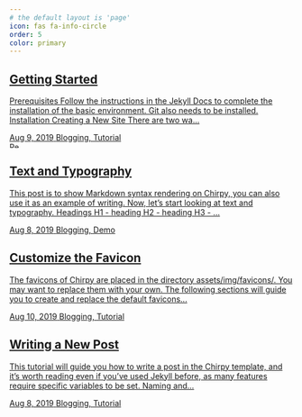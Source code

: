 ```yaml
---
# the default layout is 'page'
icon: fas fa-info-circle
order: 5
color: primary
---
```


<div class="row">
  <main aria-label="Main Content" class="col-12 col-lg-11 col-xl-9 px-md-4 pb-5 w-100">
    <div id="post-list" class="flex-grow-1 pe-xl-2">
      <article class="card-wrapper">
        <a href="/islahharci/" class="card post-preview flex-md-row-reverse">
          <div class="card-body d-flex flex-column">
            <h1 class="card-title my-2 mt-md-0">Getting Started</h1>
            <div class="card-text content mt-0 mb-2">
              <p> Prerequisites Follow the instructions in the Jekyll Docs to complete the installation of the basic environment. Git also needs to be installed. Installation Creating a New Site There are two wa...</p>
            </div>
            <div class="post-meta flex-grow-1 d-flex align-items-end">
              <div class="me-auto">
                <i class="far fa-calendar fa-fw me-1"></i>
                <time>Aug 9, 2019</time>
                <i class="far fa-folder-open fa-fw me-1"></i>
                <span class="categories"> Blogging, Tutorial </span>
              </div>
              <div class="pin ms-1">
                <i class="fas fa-thumbtack fa-fw"></i>
                <span></span>
              </div>
            </div>
          </div>
        </a>
      </article>
      <article class="card-wrapper">
        <a href="/posts/text-and-typography/" class="card post-preview flex-md-row-reverse">
          <div class="preview-img">
            <img data-src="https://chirpy-img.netlify.app/commons/devices-mockup.png" width="17" height="10" alt="Responsive rendering of Chirpy theme on multiple devices." data-lqip="true" src="https://chirpy-img.netlify.app/commons/devices-mockup.png" class=" ls-is-cached lazyloaded" data-proofer-ignore="">
          </div>
          <div class="card-body d-flex flex-column">
            <h1 class="card-title my-2 mt-md-0">Text and Typography</h1>
            <div class="card-text content mt-0 mb-2">
              <p> This post is to show Markdown syntax rendering on Chirpy, you can also use it as an example of writing. Now, let’s start looking at text and typography. Headings H1 - heading H2 - heading H3 - ...</p>
            </div>
            <div class="post-meta flex-grow-1 d-flex align-items-end">
              <div class="me-auto">
                <i class="far fa-calendar fa-fw me-1"></i>
                <time>Aug 8, 2019</time>
                <i class="far fa-folder-open fa-fw me-1"></i>
                <span class="categories"> Blogging, Demo </span>
              </div>
              <div class="pin ms-1">
                <i class="fas fa-thumbtack fa-fw"></i>
                <span></span>
              </div>
            </div>
          </div>
        </a>
      </article>
      <article class="card-wrapper">
        <a href="/posts/customize-the-favicon/" class="card post-preview flex-md-row-reverse">
          <div class="card-body d-flex flex-column">
            <h1 class="card-title my-2 mt-md-0">Customize the Favicon</h1>
            <div class="card-text content mt-0 mb-2">
              <p> The favicons of Chirpy are placed in the directory assets/img/favicons/. You may want to replace them with your own. The following sections will guide you to create and replace the default favicons...</p>
            </div>
            <div class="post-meta flex-grow-1 d-flex align-items-end">
              <div class="me-auto">
                <i class="far fa-calendar fa-fw me-1"></i>
                <time>Aug 10, 2019</time>
                <i class="far fa-folder-open fa-fw me-1"></i>
                <span class="categories"> Blogging, Tutorial </span>
              </div>
            </div>
          </div>
        </a>
      </article>
      <article class="card-wrapper">
        <a href="/posts/write-a-new-post/" class="card post-preview flex-md-row-reverse">
          <div class="card-body d-flex flex-column">
            <h1 class="card-title my-2 mt-md-0">Writing a New Post</h1>
            <div class="card-text content mt-0 mb-2">
              <p> This tutorial will guide you how to write a post in the Chirpy template, and it’s worth reading even if you’ve used Jekyll before, as many features require specific variables to be set. Naming and...</p>
            </div>
            <div class="post-meta flex-grow-1 d-flex align-items-end">
              <div class="me-auto">
                <i class="far fa-calendar fa-fw me-1"></i>
                <time>Aug 8, 2019</time>
                <i class="far fa-folder-open fa-fw me-1"></i>
                <span class="categories"> Blogging, Tutorial </span>
              </div>
            </div>
          </div>
        </a>
      </article>
    </div>
  </main>  
</div>
